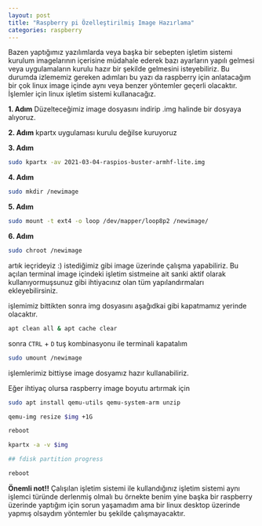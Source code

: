 ```yaml
---
layout: post
title: "Raspberry pi Özelleştirilmiş Image Hazırlama"
categories: raspberry
---
```


Bazen yaptığımız yazılımlarda veya başka bir sebepten işletim sistemi kurulum imagelarının içerisine müdahale ederek bazı ayarların yapılı gelmesi veya uygulamaların kurulu hazır bir şekilde gelmesini isteyebiliriz. Bu durumda izlememiz gereken adımları bu yazı da raspberry için anlatacağım bir çok linux image içinde aynı veya benzer yöntemler geçerli olacaktır. İşlemler için linux işletim sistemi kullanacağız.


**1. Adım**
Düzelteceğimiz image dosyasını indirip .img halinde bir dosyaya alıyoruz.

**2. Adım**
kpartx uygulaması kurulu değilse kuruyoruz

**3. Adım**
```sh 
sudo kpartx -av 2021-03-04-raspios-buster-armhf-lite.img
```
**4. Adım**
```sh 
sudo mkdir /newimage
```

**5. Adım**
```sh 
sudo mount -t ext4 -o loop /dev/mapper/loop8p2 /newimage/
```

**6. Adım**
```sh 
sudo chroot /newimage
```

artık ieçrideyiz :) istediğimiz gibi image üzerinde çalışma yapabiliriz. Bu açılan terminal image içindeki işletim sistmeine ait sanki aktif olarak kullanıyormuşsunuz gibi ihtiyacınız olan tüm yapılandırmaları ekleyebilirsiniz.

işlemimiz bittikten sonra img dosyasını aşağıdkai gibi kapatmamız yerinde olacaktır.

```sh 
apt clean all & apt cache clear
```
sonra ``CTRL`` + ``D`` tuş kombinasyonu ile terminali kapatalım 

```sh 
sudo umount /newimage
```

işlemlerimiz bittiyse image dosyamız hazır kullanabiliriz.

Eğer ihtiyaç olursa raspberry image boyutu artırmak için 

```sh
sudo apt install qemu-utils qemu-system-arm unzip

qemu-img resize $img +1G

reboot 

kpartx -a -v $img

## fdisk partition progress

reboot

```


**Önemli not!!**
Çalışılan işletim sistemi ile kullandığınız işletim sistemi aynı işlemci türünde derlenmiş olmalı bu örnekte benim yine başka bir raspberry üzerinde yaptığım için sorun yaşamadım ama bir linux desktop üzerinde yapmış olsaydım yöntemler bu şekilde çalışmayacaktır.
